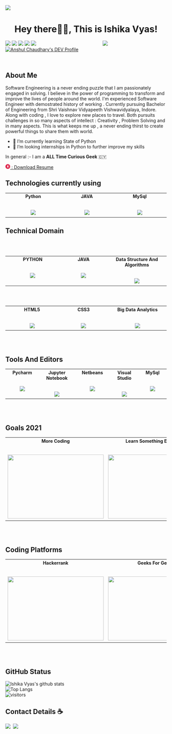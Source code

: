 
<p>
  <img src="https://media.giphy.com/media/xHEPtVlwQ4sJs07clI/giphy.gif" width="200px"></p>
  
  <h1 align= "center"><b>Hey there🙋‍♂️, This is Ishika Vyas!</b></h1>

<img align='right' src='https://user-images.githubusercontent.com/5713670/87202985-820dcb80-c2b6-11ea-9f56-7ec461c497c3.gif' width='200"'>

[![](https://img.shields.io/badge/LinkedIn-ishikavyas18-blue)](https://www.linkedin.com/in/ishika-vyas-8a214b1b1)
[![](https://img.shields.io/badge/HackerRank-ishikavyas18-brightgreen)](https://www.hackerrank.com/ishikavyas)
[![](https://img.shields.io/badge/GeeksForGeeks-ishikavyas18-brightgreen)](https://auth.geeksforgeeks.org/user/ishikavyas6261/profile)
[![](https://img.shields.io/badge/Resume-ishikavyas18-important)](https://drive.google.com/file/d/1qc1KHmxU04BuUQLPNyBMvqBHkD9kS7Ut/view?usp=sharing)
[![](https://img.shields.io/badge/Gmail-ishikavyas6261@gmail.com-red)](mailto:ishikavyas6261@gmail.com)
<a href="https://dev.to/anshul2910">
  <img src="https://d2fltix0v2e0sb.cloudfront.net/dev-badge.svg" alt="Anshul Chaudhary's DEV Profile" height="30" width="30">
</a>


<br>

## About Me
Software Engineering is a never ending puzzle that I am passionately engaged in solving. I believe in the power of programming to transform and improve the lives of people around the world.
I'm experienced Software Engineer with demostrated history of working . Currently pursuing Bachelor of Engineering from Shri Vaishnav Vidyapeeth Vishwavidyalaya, Indore.
Along with coding , I love to explore new places to travel. Both pursuits challenges in so many aspects of intellect : Creativity , Problem Solving and in many aspects.
This is what keeps me up , a never ending thirst to create powerful things to share them with world.
<br>

- 🌱 I’m currently learning State of Python
- 🤝 I’m looking internships in Python to further improve my skills

In general :- I am a **ALL Time Curious Geek**  🇨🇾
<p><a href="https://drive.google.com/file/d/1qc1KHmxU04BuUQLPNyBMvqBHkD9kS7Ut/view?usp=sharing"><img height="15px"  width="15px" src="https://github.com/shubhamchauda/shubhamchauda/blob/master/1486485559-118arrow-down-download-downloads-downloading-save_81191.png"> : Download Resume</a></p>

## Technologies currently using 
<table>
  <tbody>
    <tr valign="top">
        <td width="10%" align="center">
        <span><strong>Python</strong></span><br><br><br>
        <img height="64px" src="https://seeklogo.com/images/P/python-logo-C50EED1930-seeklogo.com.png">
      </td>
      
   <td width="10%" align="center">
      <span><strong>JAVA</strong></span><br><br><br>
      <img height="64px" src="https://seeklogo.com/images/J/java-logo-7833D1D21A-seeklogo.com.png">
    </td>
   <td width="10%" align="center">
      <span><strong>MySql</strong></span><br><br><br>
      <img height="64px" src="https://seeklogo.com/images/M/mysql-logo-B047FB7790-seeklogo.com.png">
    </td>
      
      

  </tbody>
</table>



## Technical Domain
<br>
<br>

<table>
  <tbody>
    <tr valign="top">
      <td width="10%" align="center">
        <span><strong>PYTHON</strong></span><br><br><br>
        <img height="64px" src="https://cdn.svgporn.com/logos/python.svg">
      </td>
      <td width="10%" align="center">
        <span><strong>JAVA</strong></span><br><br><br>
        <img height="64px" src="https://cdn.svgporn.com/logos/java.svg">
      </td>
      <td width="10%" align="center">
        <span><strong>Data Structure And Algorithms</strong></span><br><br><br>
        <img height="64px" src="https://qph.fs.quoracdn.net/main-qimg-db82e2c8bfbe27bed2620309c8bfa187">
      </td>
      

   </tbody>

</table>
<br>
<br>

<table>
  <tbody>
    <tr valign="top">
         <td width="10%" align="center">
        <span><strong>HTML5</strong></span><br><br><br>
        <img height="64px" src="https://cdn.svgporn.com/logos/html-5.svg">
      </td>  
      <td width="10%" align="center">
        <span><strong>CSS3</strong></span><br><br><br>
        <img height="64px" src="https://cdn.svgporn.com/logos/css-3.svg">
      </td>
      <td width="10%" align="center">
        <span><strong>Big Data Analytics</strong></span><br><br><br>
        <img height="64px" src="https://cdn.educba.com/academy/wp-content/uploads/2018/12/Big-Data.jpg.webp">
      </td>

   </tbody>
</table>
<br>
<br>


## Tools And Editors
<table>
  <tbody>
    <tr valign="top">
      <td width="10%" align="center">
        <span><strong>Pycharm</strong></span><br><br><br>
        <img height="64px" src="https://seeklogo.com/images/P/pycharm-logo-51B1427388-seeklogo.com.png">
      </td>
      <td width="10%" align="center">
        <span><strong>Jupyter Notebook</strong></span><br><br><br>
        <img height="64px" src="https://seeklogo.com/images/J/jupyter-logo-A91705F539-seeklogo.com.png">
      </td>
      <td width="10%" align="center">
        <span><strong>Netbeans</strong></span><br><br><br>
        <img height="64px" src="https://seeklogo.com/images/N/NetBeans-logo-C762AE6DB8-seeklogo.com.png">
      </td>
      <td width="10%" align="center">
        <span><strong>Visual Studio</strong></span><br><br><br>
        <img height="64px" src="https://seeklogo.com/images/V/visual-studio-logo-14F95CF819-seeklogo.com.png">
      </td>
      <td width="10%" align="center">
        <span><strong>MySql</strong></span><br><br><br>
        <img height="64px" src="https://seeklogo.com/images/M/mysql-logo-B047FB7790-seeklogo.com.png">
      </td>
      
      

  </tbody>
</table>
<br>
<br>

## Goals 2021

<table>
  <tbody>
    <tr valign="top">
      <td width="10%" align="center">
        <span><strong>More Coding</strong></span><br><br><br>
        <img height="200px" src="https://media.giphy.com/media/TilmLMmWrRYYHjLfub/giphy.gif" width="300px">
      </td>
      <td width="10%" align="center">
        <span><strong>Learn Something Everytime</strong></span><br><br><br>
        <img height="200px" src="https://media.giphy.com/media/1jVKrnScBhszwCYSdN/giphy.gif" width="300px">
      </td>
      <td width="10%" align="center">
        <span><strong>Establishment of  Networks</strong></span><br><br><br>
        <img height="200px" src="https://media.giphy.com/media/wjEwvAMkkoUmLOc722/giphy.gif" width="300px">
      </td>
      <td width="10%" align="center">
        <span><strong>Travel And Explore</strong></span><br><br><br>
        <img height="200px" src="https://media.giphy.com/media/l41YnKSInZIQxa2ly/giphy.gif" width="300px">
      </td>
      </tbody>
</table>

<br>
<br>


## Coding Platforms

<table>
  <tbody>
    <tr valign="top">
      <td width="10%" align="center">
        <span><strong>Hackerrank</strong></span><br><br><br>
        <a href="https://www.hackerrank.com/ishikavyas">

   <img height="200px" src="https://upload.wikimedia.org/wikipedia/commons/thumb/4/40/HackerRank_Icon-1000px.png/800px-HackerRank_Icon-1000px.png" width="300px">
   </a>
      </td>
      <td width="10%" align="center">
        <span><strong>Geeks For Geeks</strong></span><br><br><br>
         <a href="https://auth.geeksforgeeks.org/user/ishikavyas6261/profile">

   <img height="200px" src="https://img.icons8.com/color/452/GeeksforGeeks.png" width="300px">
   </a>
       
  </td>
      <td width="10%" align="center">
        <span><strong>Stack OverFlow</strong></span><br><br><br>
         <a href="https://auth.geeksforgeeks.org/user/ishikavyas6261/profile">

   <img height="200px" src="https://upload.wikimedia.org/wikipedia/commons/thumb/e/ef/Stack_Overflow_icon.svg/768px-Stack_Overflow_icon.svg.png" width="300px">
   </a>
      </td>
      </tbody>
</table>

<br>
<br>


 ## GitHub Status

![Ishika Vyas's github stats](https://github-readme-stats.vercel.app/api?username=ishikavyas18&show_icons=true&theme=radical)
<br>
![Top Langs](https://github-readme-stats.vercel.app/api/top-langs/?username=ishikavyas18&show_icons=true&theme=radical)
<br>
![visitors](https://visitor-badge.glitch.me/badge?page_id=ishikavyas18.ishikavyas18)


## Contact Details ☕

  <a href="https://www.linkedin.com/in/ishika-vyas-8a214b1b1">
    <img align="left" width="24px" src="https://github.com/TheDudeThatCode/TheDudeThatCode/blob/master/Assets/Linkedin.svg" />
  </a>

  <a href="mailto:ishikavyas6261@gmail.com">
    <img align="left" width="26px" src="https://github.com/TheDudeThatCode/TheDudeThatCode/blob/master/Assets/Gmail.svg" />
  </a>
 
